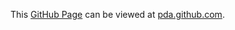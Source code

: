 This [GitHub Page][1] can be viewed at [pda.github.com][2].

  [1]: http://pages.github.com/
  [2]: http://pda.github.com/
